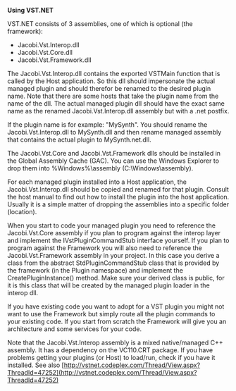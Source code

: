 **Using VST.NET**

VST.NET consists of 3 assemblies, one of which is optional (the framework):

* Jacobi.Vst.Interop.dll
* Jacobi.Vst.Core.dll
* Jacobi.Vst.Framework.dll

The Jacobi.Vst.Interop.dll contains the exported VSTMain function that is called by the Host application. So this dll should impersonate the actual managed plugin and should therefor be renamed to the desired plugin name. Note that there are some hosts that take the plugin name from the name of the dll. The actual managed plugin dll should have the exact same name as the renamed Jacobi.Vst.Interop.dll assembly but with a .net postfix.

If the plugin name is for example: "MySynth". You should rename the Jacobi.Vst.Interop.dll to MySynth.dll and then rename managed assembly that contains the actual plugin to MySynth.net.dll.

The Jacobi.Vst.Core and Jacobi.Vst.Framework dlls should be installed in the Global Assembly Cache (GAC). You can use the Windows Explorer to drop them into %Windows%\assembly (C:\Windows\assembly).

For each managed plugin installed into a Host application, the Jacobi.Vst.Interop.dll should be copied and renamed for that plugin.
Consult the host manual to find out how to install the plugin into the host application. Usually it is a simple matter of dropping the assemblies into a specific folder (location).

When you start to code your managed plugin you need to reference the Jacobi.Vst.Core assembly if you plan to program against the interop layer and implement the IVstPluginCommandStub interface yourself. If you plan to program against the Framework you will also need to reference the Jacobi.Vst.Framework assembly in your project. In this case you derive a class from the abstract StdPluginCommandStub class that is provided by the framework (in the Plugin namespace) and implement the CreatePluginInstance() method. Make sure your derived class is public, for it is this class that will be created by the managed plugin loader in the interop dll.

If you have existing code you want to adopt for a VST plugin you might not want to use the Framework but simply route all the plugin commands to your existing code. If you start from scratch the Framework will give you an architecture and some services for your code.

Note that the Jacobi.Vst.Interop assembly is a mixed native/managed C++ assembly. It has a dependency on the VC110.CRT package. If you have problems getting your plugins (or Host) to load/run, check if you have it installed.
See also [http://vstnet.codeplex.com/Thread/View.aspx?ThreadId=47252](http://vstnet.codeplex.com/Thread/View.aspx?ThreadId=47252)